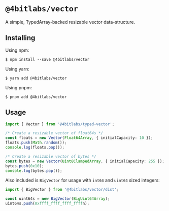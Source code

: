 # `@4bitlabs/vector`

A simple, TypedArray-backed resizable vector data-structure.

## Installing

Using npm:

```shell
$ npm install --save @4bitlabs/vector
```

Using yarn:

```shell
$ yarn add @4bitlabs/vector
```

Using pnpm:

```shell
$ pnpm add @4bitlabs/vector
```

## Usage

```ts
import { Vector } from '@4bitlabs/typed-vector';

/* Create a resizable vector of float64s */
const floats = new Vector(Float64Array, { initialCapacity: 10 });
floats.push(Math.random());
console.log(floats.pop());

/* Create a resizable vector of bytes */
const bytes = new Vector(Uint8ClampedArray, { initialCapacity: 255 });
bytes.push(0x10);
console.log(bytes.pop());
```

Also included is `BigVector` for usage with `int64` and `uint64` sized integers:

```ts
import { BigVector } from '@4bitlabs/vector/dist';

const uint64s = new BigVector(BigUint64Array);
uint64s.push(0xffff_ffff_ffff_ffffn);
```
